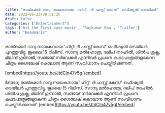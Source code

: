 ```yaml
---
title: "രാജ്കുമാർ റാവു നായകനായ 'ഹിറ്റ്: ദി ഫസ്റ്റ് കേസ്' ഒഫീഷ്യൽ ട്രെയിലർ"
date: 2022-06-23T08:31:26
draft: false
categories: ["Entertainment"]
tags: ['hit the first case movie', 'Rajkumar Rao', 'Trailer']
author: "Beaumaris"
---
```


രാജ്കുമാർ റാവു നായകനായ 'ഹിറ്റ്: ദി ഫസ്റ്റ് കേസ്' ഒഫീഷ്യൽ ട്രെയിലർ പുറത്തുവിട്ടു. ജൂലൈ 15 റിലീസ്. സാന്യ മൽഹോത്ര, ദലീപ് താഹിൽ, ശിൽപ ശുക്ല, മിലിന്ദ് ഗുണാജി, സഞ്ജയ് നർവേക്കർ എന്നിവർ പ്രധാന കഥാപാത്രങ്ങളാകുന്ന ചിത്രം ശൈലേഷ് കൊലാനു ആണ് സംവിധാനം ചെയ്തിരിക്കുന്നത്.

[embed]https://youtu.be/JtdCIn47v5g[/embed]

&amp;nbsp;
രാജ്കുമാർ റാവു നായകനായ 'ഹിറ്റ്: ദി ഫസ്റ്റ് കേസ്' ഒഫീഷ്യൽ ട്രെയിലർ പുറത്തുവിട്ടു. ജൂലൈ 15 റിലീസ്. സാന്യ മൽഹോത്ര, ദലീപ് താഹിൽ, ശിൽപ ശുക്ല, മിലിന്ദ് ഗുണാജി, സഞ്ജയ് നർവേക്കർ എന്നിവർ പ്രധാന കഥാപാത്രങ്ങളാകുന്ന ചിത്രം ശൈലേഷ് കൊലാനു ആണ് സംവിധാനം ചെയ്തിരിക്കുന്നത്. [embed]https://youtu.be/JtdCIn47v5g[/embed] &nbsp;
